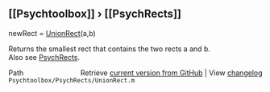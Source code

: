 ## [[Psychtoolbox]] &#8250; [[PsychRects]]

newRect = [UnionRect](UnionRect)(a,b)  
  
Returns the smallest rect that contains the two rects a and b.  
Also see [PsychRects](PsychRects).  




<div class="code_header" style="text-align:right;">
  <span style="float:left;">Path&nbsp;&nbsp;</span> <span class="counter">Retrieve <a href=
  "https://raw.github.com/Psychtoolbox-3/Psychtoolbox-3/beta/Psychtoolbox/PsychRects/UnionRect.m">current version from GitHub</a> | View <a href=
  "https://github.com/Psychtoolbox-3/Psychtoolbox-3/commits/beta/Psychtoolbox/PsychRects/UnionRect.m">changelog</a></span>
</div>
<div class="code">
  <code>Psychtoolbox/PsychRects/UnionRect.m</code>
</div>

